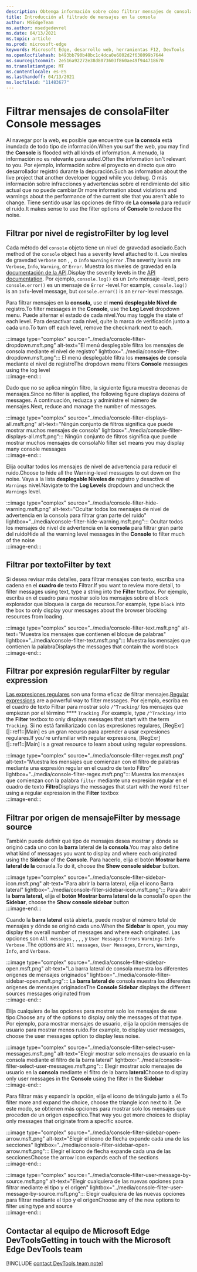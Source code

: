 ```yaml
---
description: Obtenga información sobre cómo filtrar mensajes de consola
title: Introducción al filtrado de mensajes en la consola
author: MSEdgeTeam
ms.author: msedgedevrel
ms.date: 04/13/2021
ms.topic: article
ms.prod: microsoft-edge
keywords: Microsoft Edge, desarrollo web, herramientas F12, DevTools
ms.openlocfilehash: b493bb790b48bc1c4dca0e6802d2f638099b7644
ms.sourcegitcommit: 2e516a92272e38d8073603f860ae49f944718670
ms.translationtype: MT
ms.contentlocale: es-ES
ms.lasthandoff: 04/13/2021
ms.locfileid: "11483677"
---
```

# <a name="filter-console-messages"></a><span data-ttu-id="f8bed-104">Filtrar mensajes de consola</span><span class="sxs-lookup"><span data-stu-id="f8bed-104">Filter Console messages</span></span>  

<span data-ttu-id="f8bed-105">Al navegar por la web, es posible que encuentre que **la consola** está inundada de todo tipo de información.</span><span class="sxs-lookup"><span data-stu-id="f8bed-105">When you surf the web, you may find the **Console** is flooded with all kinds of information.</span></span>  <span data-ttu-id="f8bed-106">A menudo, la información no es relevante para usted.</span><span class="sxs-lookup"><span data-stu-id="f8bed-106">Often the information isn't relevant to you.</span></span>  <span data-ttu-id="f8bed-107">Por ejemplo, información sobre el proyecto en directo que otro desarrollador registró durante la depuración.</span><span class="sxs-lookup"><span data-stu-id="f8bed-107">Such as information about the live project that another developer logged while you debug.</span></span>  <span data-ttu-id="f8bed-108">O más información sobre infracciones y advertencias sobre el rendimiento del sitio actual que no puede cambiar.</span><span class="sxs-lookup"><span data-stu-id="f8bed-108">Or more information about violations and warnings about the performance of the current site that you aren't able to change.</span></span>  <span data-ttu-id="f8bed-109">Tiene sentido usar las opciones de filtro de **La consola** para reducir el ruido.</span><span class="sxs-lookup"><span data-stu-id="f8bed-109">It makes sense to use the filter options of **Console** to reduce the noise.</span></span>  

## <a name="filter-by-log-level"></a><span data-ttu-id="f8bed-110">Filtrar por nivel de registro</span><span class="sxs-lookup"><span data-stu-id="f8bed-110">Filter by log level</span></span>  

<span data-ttu-id="f8bed-111">Cada método del `console` objeto tiene un nivel de gravedad asociado.</span><span class="sxs-lookup"><span data-stu-id="f8bed-111">Each method of the `console` object has a severity level attached to it.</span></span>  <span data-ttu-id="f8bed-112">Los niveles de gravedad `Verbose` son , , o `Info` `Warning` `Error` .</span><span class="sxs-lookup"><span data-stu-id="f8bed-112">The severity levels are `Verbose`, `Info`, `Warning`, or `Error`.</span></span>  <span data-ttu-id="f8bed-113">Muestra los niveles de gravedad en la [documentación de la API][DevtoolsConsoleApi].</span><span class="sxs-lookup"><span data-stu-id="f8bed-113">Display the severity levels in the [API documentation][DevtoolsConsoleApi].</span></span>  <span data-ttu-id="f8bed-114">Por ejemplo, `console.log()` es un `Info` mensaje -level, pero `console.error()` es un mensaje de `Error` -level.</span><span class="sxs-lookup"><span data-stu-id="f8bed-114">For example, `console.log()` is an `Info`-level message, but `console.error()` is an `Error`-level message.</span></span>  

<span data-ttu-id="f8bed-115">Para filtrar mensajes en la **consola,** use el **menú desplegable Nivel de** registro.</span><span class="sxs-lookup"><span data-stu-id="f8bed-115">To filter messages in the **Console**, use the **Log Level** dropdown menu.</span></span>  <span data-ttu-id="f8bed-116">Puede alternar el estado de cada nivel.</span><span class="sxs-lookup"><span data-stu-id="f8bed-116">You may toggle the state of each level.</span></span>  <span data-ttu-id="f8bed-117">Para desactivar cada nivel, quite la marca de verificación junto a cada uno.</span><span class="sxs-lookup"><span data-stu-id="f8bed-117">To turn off each level, remove the checkmark next to each.</span></span>  

:::image type="complex" source="../media/console-filter-dropdown.msft.png" alt-text="El menú desplegable filtra los mensajes de consola mediante el nivel de registro" lightbox="../media/console-filter-dropdown.msft.png":::
    <span data-ttu-id="f8bed-119">El menú desplegable filtra los **mensajes de** consola mediante el nivel de registro</span><span class="sxs-lookup"><span data-stu-id="f8bed-119">The dropdown menu filters **Console** messages using the log level</span></span>  
:::image-end:::  

<span data-ttu-id="f8bed-120">Dado que no se aplica ningún filtro, la siguiente figura muestra decenas de mensajes.</span><span class="sxs-lookup"><span data-stu-id="f8bed-120">Since no filter is applied, the following figure displays dozens of messages.</span></span>  <span data-ttu-id="f8bed-121">A continuación, reduzca y administre el número de mensajes.</span><span class="sxs-lookup"><span data-stu-id="f8bed-121">Next, reduce and manage the number of messages.</span></span>  

:::image type="complex" source="../media/console-filter-displays-all.msft.png" alt-text="Ningún conjunto de filtros significa que puede mostrar muchos mensajes de consola" lightbox="../media/console-filter-displays-all.msft.png":::
    <span data-ttu-id="f8bed-123">Ningún conjunto de filtros significa que puede mostrar muchos mensajes de consola</span><span class="sxs-lookup"><span data-stu-id="f8bed-123">No filter set means you may display many console messages</span></span>  
:::image-end:::  

<span data-ttu-id="f8bed-124">Elija ocultar todos los mensajes de nivel de advertencia para reducir el ruido.</span><span class="sxs-lookup"><span data-stu-id="f8bed-124">Choose to hide all the Warning-level messages to cut down on the noise.</span></span>  <span data-ttu-id="f8bed-125">Vaya a la lista **desplegable Niveles de** registro y desactive el `Warnings` nivel.</span><span class="sxs-lookup"><span data-stu-id="f8bed-125">Navigate to the **Log Levels** dropdown and uncheck the `Warnings` level.</span></span>  

:::image type="complex" source="../media/console-filter-hide-warning.msft.png" alt-text="Ocultar todos los mensajes de nivel de advertencia en la consola para filtrar gran parte del ruido" lightbox="../media/console-filter-hide-warning.msft.png":::
    <span data-ttu-id="f8bed-127">Ocultar todos los mensajes de nivel de advertencia en la **consola** para filtrar gran parte del ruido</span><span class="sxs-lookup"><span data-stu-id="f8bed-127">Hide all the warning level messages in the **Console** to filter much of the noise</span></span>  
:::image-end:::  

## <a name="filter-by-text"></a><span data-ttu-id="f8bed-128">Filtrar por texto</span><span class="sxs-lookup"><span data-stu-id="f8bed-128">Filter by text</span></span>  

<span data-ttu-id="f8bed-129">Si desea revisar más detalles, para filtrar mensajes con texto, escriba una cadena en el **cuadro de** texto Filtrar.</span><span class="sxs-lookup"><span data-stu-id="f8bed-129">If you want to review more detail, to filter messages using text, type a string into the **Filter** textbox.</span></span>  <span data-ttu-id="f8bed-130">Por ejemplo, escriba en el cuadro para mostrar solo los mensajes sobre el `block` explorador que bloquea la carga de recursos.</span><span class="sxs-lookup"><span data-stu-id="f8bed-130">For example, type `block` into the box to only display your messages about the browser blocking resources from loading.</span></span>

:::image type="complex" source="../media/console-filter-text.msft.png" alt-text="Muestra los mensajes que contienen el bloque de palabras" lightbox="../media/console-filter-text.msft.png":::
    <span data-ttu-id="f8bed-132">Muestra los mensajes que contienen la palabra</span><span class="sxs-lookup"><span data-stu-id="f8bed-132">Displays the messages that contain the word</span></span> `block`  
:::image-end:::  

## <a name="filter-by-regular-expression"></a><span data-ttu-id="f8bed-133">Filtrar por expresión regular</span><span class="sxs-lookup"><span data-stu-id="f8bed-133">Filter by regular expression</span></span>

<span data-ttu-id="f8bed-134">[Las expresiones regulares][MdnDocsWebJavascriptGuideRegularExpressions] son una forma eficaz de filtrar mensajes.</span><span class="sxs-lookup"><span data-stu-id="f8bed-134">[Regular expressions][MdnDocsWebJavascriptGuideRegularExpressions] are a powerful way to filter messages.</span></span>  <span data-ttu-id="f8bed-135">Por ejemplo, escriba en el cuadro de texto Filtrar para mostrar solo `/^Tracking/` los mensajes que empiezan por el término \*\*\*\* `Tracking` .</span><span class="sxs-lookup"><span data-stu-id="f8bed-135">For example, type `/^Tracking/` into the **Filter** textbox to only displays messages that start with the term `Tracking`.</span></span>  <span data-ttu-id="f8bed-136">Si no está familiarizado con las expresiones regulares, [RegExr][|::ref1::|Main] es un gran recurso para aprender a usar expresiones regulares.</span><span class="sxs-lookup"><span data-stu-id="f8bed-136">If you're unfamiliar with regular expressions, [RegExr][|::ref1::|Main] is a great resource to learn about using regular expressions.</span></span>

:::image type="complex" source="../media/console-filter-regex.msft.png" alt-text="Muestra los mensajes que comienzan con el filtro de palabras mediante una expresión regular en el cuadro de texto Filtro" lightbox="../media/console-filter-regex.msft.png":::
    <span data-ttu-id="f8bed-138">Muestra los mensajes que comienzan con la palabra `filter` mediante una expresión regular en el cuadro de texto **Filtro**</span><span class="sxs-lookup"><span data-stu-id="f8bed-138">Displays the messages that start with the word `filter` using a regular expression in the **Filter** textbox</span></span>  
:::image-end:::  

## <a name="filter-by-message-source"></a><span data-ttu-id="f8bed-139">Filtrar por origen de mensaje</span><span class="sxs-lookup"><span data-stu-id="f8bed-139">Filter by message source</span></span>  

<span data-ttu-id="f8bed-140">También puede definir qué tipo de mensajes desea mostrar y dónde se originó cada uno con la **barra** lateral de la **consola**.</span><span class="sxs-lookup"><span data-stu-id="f8bed-140">You may also define what kind of messages you want to display and where each originated using the **Sidebar** of the **Console**.</span></span>  <span data-ttu-id="f8bed-141">Para hacerlo, elija el botón **Mostrar barra lateral de la** consola.</span><span class="sxs-lookup"><span data-stu-id="f8bed-141">To do it, choose the **Show console sidebar** button.</span></span>  

:::image type="complex" source="../media/console-filter-sidebar-icon.msft.png" alt-text="Para abrir la barra lateral, elija el icono Barra lateral" lightbox="../media/console-filter-sidebar-icon.msft.png":::
    <span data-ttu-id="f8bed-143">Para abrir la **barra lateral,** elija el **botón Mostrar barra lateral de la** consola</span><span class="sxs-lookup"><span data-stu-id="f8bed-143">To open the **Sidebar**, choose the **Show console sidebar** button</span></span>  
:::image-end:::  

<span data-ttu-id="f8bed-144">Cuando la **barra lateral** está abierta, puede mostrar el número total de mensajes y dónde se originó cada uno.</span><span class="sxs-lookup"><span data-stu-id="f8bed-144">When the **Sidebar** is open, you may display the overall number of messages and where each originated.</span></span>  <span data-ttu-id="f8bed-145">Las opciones son `All messages` , , , , y `User Messages` `Errors` `Warnings` `Info` `Verbose` .</span><span class="sxs-lookup"><span data-stu-id="f8bed-145">The options are `All messages`, `User Messages`, `Errors`, `Warnings`, `Info`, and `Verbose`.</span></span>  

:::image type="complex" source="../media/console-filter-sidebar-open.msft.png" alt-text="La barra lateral de consola muestra los diferentes orígenes de mensajes originados" lightbox="../media/console-filter-sidebar-open.msft.png":::
    <span data-ttu-id="f8bed-147">La **barra lateral de** consola muestra los diferentes orígenes de mensajes originados</span><span class="sxs-lookup"><span data-stu-id="f8bed-147">The **Console Sidebar** displays the different sources messages originated from</span></span>  
:::image-end:::  

<span data-ttu-id="f8bed-148">Elija cualquiera de las opciones para mostrar solo los mensajes de ese tipo.</span><span class="sxs-lookup"><span data-stu-id="f8bed-148">Choose any of the options to display only the messages of that type.</span></span>  <span data-ttu-id="f8bed-149">Por ejemplo, para mostrar mensajes de usuario, elija la opción mensajes de usuario para mostrar menos ruido.</span><span class="sxs-lookup"><span data-stu-id="f8bed-149">For example, to display user messages, choose the user messages option to display less noise.</span></span>

:::image type="complex" source="../media/console-filter-select-user-messages.msft.png" alt-text="Elegir mostrar solo mensajes de usuario en la consola mediante el filtro de la barra lateral" lightbox="../media/console-filter-select-user-messages.msft.png":::
    <span data-ttu-id="f8bed-151">Elegir mostrar solo mensajes de usuario en la **consola** mediante el filtro de la barra **lateral**</span><span class="sxs-lookup"><span data-stu-id="f8bed-151">Choose to display only user messages in the **Console** using the filter in the **Sidebar**</span></span>  
:::image-end:::  

<span data-ttu-id="f8bed-152">Para filtrar más y expandir la opción, elija el icono de triángulo junto a él.</span><span class="sxs-lookup"><span data-stu-id="f8bed-152">To filter more and expand the choice, choose the triangle icon next to it.</span></span>  <span data-ttu-id="f8bed-153">De este modo, se obtienen más opciones para mostrar solo los mensajes que proceden de un origen específico.</span><span class="sxs-lookup"><span data-stu-id="f8bed-153">That way you get more choices to display only messages that originate from a specific source.</span></span>  

:::image type="complex" source="../media/console-filter-sidebar-open-arrow.msft.png" alt-text="Elegir el icono de flecha expande cada una de las secciones" lightbox="../media/console-filter-sidebar-open-arrow.msft.png":::
    <span data-ttu-id="f8bed-155">Elegir el icono de flecha expande cada una de las secciones</span><span class="sxs-lookup"><span data-stu-id="f8bed-155">Choose the arrow icon expands each of the sections</span></span>  
:::image-end:::  

:::image type="complex" source="../media/console-filter-user-message-by-source.msft.png" alt-text="Elegir cualquiera de las nuevas opciones para filtrar mediante el tipo y el origen" lightbox="../media/console-filter-user-message-by-source.msft.png":::
    <span data-ttu-id="f8bed-157">Elegir cualquiera de las nuevas opciones para filtrar mediante el tipo y el origen</span><span class="sxs-lookup"><span data-stu-id="f8bed-157">Choose any of the new options to filter using type and source</span></span>  
:::image-end:::  

## <a name="getting-in-touch-with-the-microsoft-edge-devtools-team"></a><span data-ttu-id="f8bed-158">Contactar al equipo de Microsoft Edge DevTools</span><span class="sxs-lookup"><span data-stu-id="f8bed-158">Getting in touch with the Microsoft Edge DevTools team</span></span>  

[!INCLUDE [contact DevTools team note](../includes/contact-devtools-team-note.md)]  

<!-- links -->  

[DevtoolsConsoleApi]: ./api.md "Referencia de api de consola | Microsoft Docs"  

[MdnDocsWebJavascriptGuideRegularExpressions]: https://developer.mozilla.org/docs/Web/JavaScript/Guide/Regular_Expressions "Expresiones regulares | MDN"  

[RegExrMain]: https://regexr.com "RegExr"  
